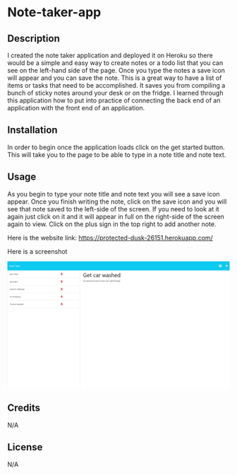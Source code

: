 # Note-taker-app

## Description
I created the note taker application and deployed it on Heroku so there would be a simple and easy way to create notes or a todo list that you can see on the left-hand side of the page. Once you type the notes a save icon will appear and you can save the note. This is a great way to have a list of items or tasks that need to be accomplished. It saves you from compiling a bunch of sticky notes around your desk or on the fridge. I learned through this application how to put into practice of connecting the back end of an application with the front end of an application. 

## Installation
In order to begin once the application loads click on the get started button. This will take you to the page to be able to type in a note title and note text.

## Usage 
As you begin to type your note title and note text you will see a save icon appear. Once you finish writing the note, click on the save icon and you will see that note saved to the left-side of the screen. If you need to look at it again just click on it and it will appear in full on the right-side of the screen again to view. Click on the plus sign in the top right to add another note. 

Here is the website link: https://protected-dusk-26151.herokuapp.com/

Here is a screenshot 

![alt text](assets/images/screenshot.png)

## Credits
N/A

## License
N/A 

